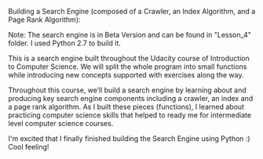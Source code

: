 Building a Search Engine (composed of a Crawler, an Index Algorithm, and a Page Rank Algorithm):

Note: The search engine is in Beta Version and can be found in "Lesson_4" folder. I used Python 2.7 to build it.

This is a search engine built throughout the Udacity course of Introduction to Computer Science.
We will split the whole program into small functions while introducing new concepts supported with exercises along the way.

Throughout this course, we’ll build a search engine by learning about and producing key search engine components including a crawler, an index and a page rank algorithm. As I built these pieces (functions), I learned about practicing computer science skills that helped to ready me for intermediate level computer science courses.

I'm excited that I finally finished building the Search Engine using Python :) Cool feeling!
